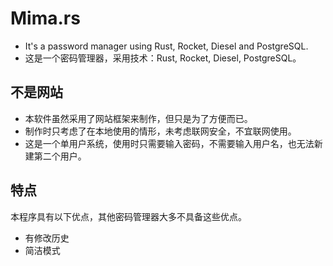 # Mima.rs

- It's a password manager using Rust, Rocket, Diesel and PostgreSQL.
- 这是一个密码管理器，采用技术：Rust, Rocket, Diesel, PostgreSQL。

## 不是网站

- 本软件虽然采用了网站框架来制作，但只是为了方便而已。
- 制作时只考虑了在本地使用的情形，未考虑联网安全，不宜联网使用。
- 这是一个单用户系统，使用时只需要输入密码，不需要输入用户名，也无法新建第二个用户。

## 特点

本程序具有以下优点，其他密码管理器大多不具备这些优点。

- 有修改历史
- 简洁模式
